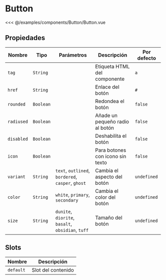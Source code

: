 # Button

<Preview>
  <template slot="demo">
    <components-Button-Button /> 
  </template>

  <<< @/examples/components/Button/Button.vue
</Preview>

## Propiedades

| Nombre     | Tipo      | Parámetros                                        | Descripción                      | Por defecto |
|------------|-----------|---------------------------------------------------|----------------------------------|-------------|
| `tag`      | `String`  |                                                   | Etiqueta HTML del componente     | `a`         |
| `href`     | `String`  |                                                   | Enlace del botón                 | `#`         |
| `rounded`  | `Boolean` |                                                   | Redondea el botón                | `false`     |
| `radiused` | `Boolean` |                                                   | Añade un pequeño radio al botón  | `false`     |
| `disabled` | `Boolean` |                                                   | Deshabilita el botón             | `false`     |
| `icon`     | `Boolean` |                                                   | Para botones con icono sin texto | `false`     |
| `variant`  | `String`  | `text`, `outlined`, `bordered`, `casper`, `ghost` | Cambia el aspecto del botón      | `undefined` |
| `color`    | `String`  | `white`, `primary`, `secondary`                   | Cambia el color del botón        | `undefined` |
| `size`     | `String`  | `dunite`, `diorite`, `basalt`, `obsidian`, `tuff` | Tamaño del botón                 | `undefined` |

## Slots

| Nombre    | Descripción        |
|-----------|--------------------|
| `default` | Slot del contenido |

